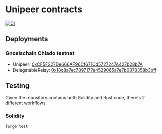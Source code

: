 # Unipeer contracts 

[![CI](https://github.com/unipeer/unipeer/actions/workflows/contracts.yml/badge.svg)](https://github.com/unipeer/unipeer/actions/workflows/contracts.yml)

## Deployments

### Gnosischain Chiado testnet

* Unipeer: [0xCF5F227De666AF96Cf671Cd5727247A427b28b7A](https://blockscout-chiado.gnosistestnet.com/address/0xCF5F227De666AF96Cf671Cd5727247A427b28b7A)
* DelegatableRelay: [0x18c8a7ec7897177e4529065a7e7b0878358b3bff](https://blockscout-chiado.gnosistestnet.com/address/0x18c8a7ec7897177e4529065a7e7b0878358b3bff)

## Testing

Given the repository contains both Solidity and Rust code, there's 2 different
workflows.

### Solidity

```bash
forge test
```
